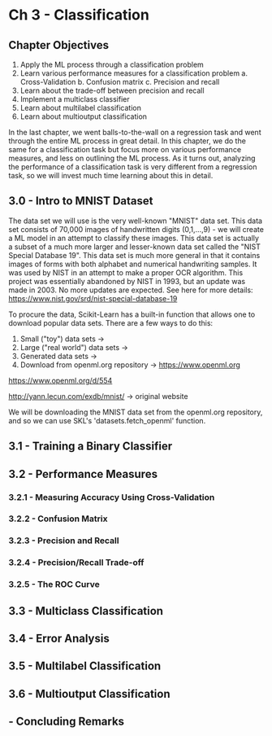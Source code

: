 # Ch 3 - Classification

## Chapter Objectives

1. Apply the ML process through a classification problem
2. Learn various performance measures for a classification problem
  a. Cross-Validation
  b. Confusion matrix
  c. Precision and recall
3. Learn about the trade-off between precision and recall
4. Implement a multiclass classifier
5. Learn about multilabel classification
6. Learn about multioutput classification

In the last chapter, we went balls-to-the-wall on a regression task and went through the entire ML process in great detail. In this chapter, we do the same for a classification task but focus more on various performance measures, and less on outlining the ML process. As it turns out, analyzing the performance of a classification task is very different from a regression task, so we will invest much time learning about this in detail. 


## 3.0 - Intro to MNIST Dataset

The data set we will use is the very well-known "MNIST" data set. This data set consists of 70,000 images of handwritten digits (0,1,...,9) - we will create a ML model in an attempt to classify these images. This data set is actually a subset of a much more larger and lesser-known data set called the "NIST Special Database 19". This data set is much more general in that it contains images of forms with both alphabet and numerical handwriting samples. It was used by NIST in an attempt to make a proper OCR algorithm. This project was essentially abandoned by NIST in 1993, but an update was made in 2003. No more updates are expected. See here for more details: https://www.nist.gov/srd/nist-special-database-19

To procure the data, Scikit-Learn has a built-in function that allows one to download popular data sets. There are a few ways to do this:
1. Small ("toy") data sets -> 
2. Large ("real world") data sets ->
3. Generated data sets ->
4. Download from openml.org repository -> https://www.openml.org

https://www.openml.org/d/554

http://yann.lecun.com/exdb/mnist/ -> original website

We will be downloading the MNIST data set from the openml.org repository, and so we can use SKL's 'datasets.fetch_openml' function.

## 3.1 - Training a Binary Classifier



## 3.2 - Performance Measures


### 3.2.1 - Measuring Accuracy Using Cross-Validation
### 3.2.2 - Confusion Matrix
### 3.2.3 - Precision and Recall
### 3.2.4 - Precision/Recall Trade-off
### 3.2.5 - The ROC Curve


## 3.3 - Multiclass Classification
## 3.4 - Error Analysis
## 3.5 - Multilabel Classification
## 3.6 - Multioutput Classification


## - Concluding Remarks





[anomaly_detection]: https://github.com/aj112358/ML_Notes/blob/main/01_The_Machine_Learning_Landscape/01_images/anomaly_detection.png "illustration of anomaly detection"
